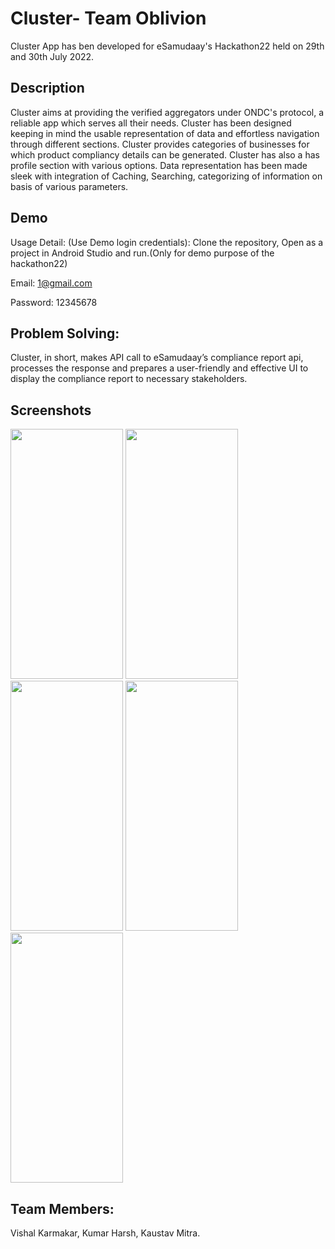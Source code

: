 
# Cluster- Team Oblivion

Cluster App has ben developed for eSamudaay's Hackathon22 held on 29th and 30th July 2022.


## Description
Cluster aims at providing the verified aggregators under ONDC's protocol, a reliable app which serves all their needs.
Cluster has been designed keeping in mind the usable representation of data and effortless navigation through different sections.
Cluster provides categories of businesses for which product compliancy details can be generated.
Cluster has also a has profile section with various options.
Data representation has been made sleek with integration of Caching, Searching, categorizing of information on basis of various parameters.
## Demo




Usage Detail: (Use Demo login credentials): Clone the repository, Open as a project in Android Studio and run.(Only for demo purpose of the hackathon22)

Email: 1@gmail.com 

Password: 12345678  




## Problem Solving:

Cluster, in short, makes API call to eSamudaay’s compliance report api, processes the response and prepares a user-friendly and effective UI to display the compliance report to necessary stakeholders.
 

## Screenshots

<img src="https://user-images.githubusercontent.com/76583677/181915993-999b7242-cd25-4778-93a9-ebba080ffe41.jpg" width="180" height="400">       <img src="https://user-images.githubusercontent.com/76583677/181916006-b0bfc659-3b60-48f5-9fd7-a14113e76a36.jpg" width="180" height="400">       <img src="https://user-images.githubusercontent.com/76583677/181916012-229a349f-0346-42f1-8439-9d2a64e9b7df.jpg" width="180" height="400">       <img src="https://user-images.githubusercontent.com/76583677/181916018-9c813855-a9b6-4b20-853e-df5c43265131.jpg" width="180" height="400">       <img src="https://user-images.githubusercontent.com/76583677/181916020-b4e71b61-2dd8-48b6-85a8-cbb1d0f54b51.jpg" width="180" height="400">




## Team Members:

Vishal Karmakar,  Kumar Harsh,  Kaustav Mitra.



